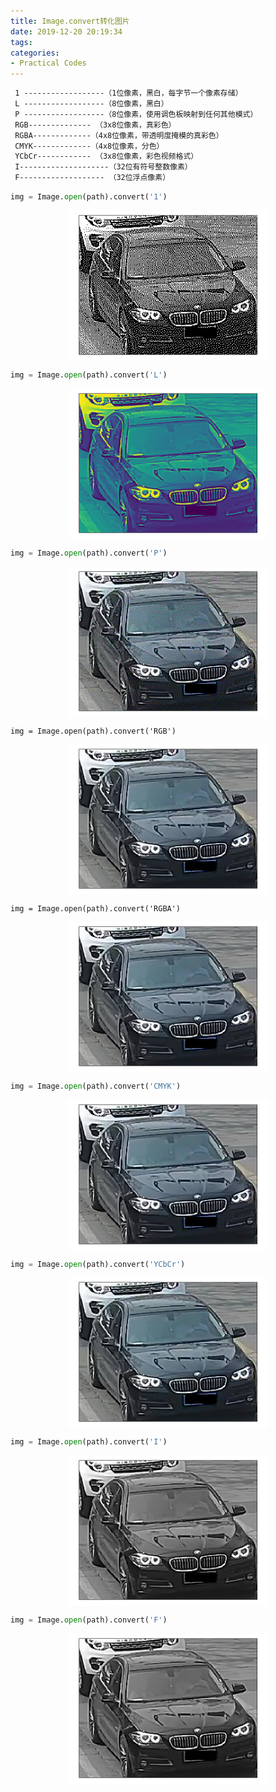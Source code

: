 ```yaml
---
title: Image.convert转化图片
date: 2019-12-20 20:19:34
tags:
categories:
- Practical Codes
---
```


```reStructuredText
 1 ------------------（1位像素，黑白，每字节一个像素存储）
 L ------------------（8位像素，黑白）
 P ------------------（8位像素，使用调色板映射到任何其他模式）
 RGB-------------- （3x8位像素，真彩色）
 RGBA-------------（4x8位像素，带透明度掩模的真彩色）
 CMYK-------------（4x8位像素，分色）
 YCbCr------------ （3x8位像素，彩色视频格式）
 I--------------------（32位有符号整数像素）
 F------------------- （32位浮点像素）
```



```python
img = Image.open(path).convert('1')
```



<div  align="center">    
 <img src="/images/Image.convert转化图片/a.png" width = "320" height = "240" align=center />
</div>



```python
img = Image.open(path).convert('L')
```

<div  align="center">    
 <img src="/images/Image.convert转化图片/b.png" width = "320" height = "240" align=center />
</div>

```python
img = Image.open(path).convert('P')
```

<div  align="center">    
 <img src="/images/Image.convert转化图片/c.png" width = "320" height = "240" align=center />
</div>

```
img = Image.open(path).convert('RGB')
```

<div  align="center">    
 <img src="/images/Image.convert转化图片/d.png" width = "320" height = "240" align=center />
</div>

```
img = Image.open(path).convert('RGBA')
```

<div  align="center">    
 <img src="/images/Image.convert转化图片/e.png" width = "320" height = "240" align=center />
</div>

```python
img = Image.open(path).convert('CMYK')
```

<div  align="center">    
 <img src="/images/Image.convert转化图片/f.png" width = "320" height = "240" align=center />
</div>

```python
img = Image.open(path).convert('YCbCr')
```

<div  align="center">    
 <img src="/images/Image.convert转化图片/g.png" width = "320" height = "240" align=center />
</div>

```python
img = Image.open(path).convert('I')
```

<div  align="center">    
 <img src="/images/Image.convert转化图片/h.png" width = "320" height = "240" align=center />
</div>

```python
img = Image.open(path).convert('F')
```

<div  align="center">    
 <img src="/images/Image.convert转化图片/k.png" width = "320" height = "240" align=center />
</div>
